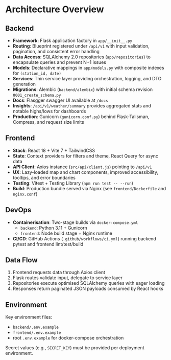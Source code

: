 # Architecture Overview

## Backend

- **Framework**: Flask application factory in `app/__init__.py`
- **Routing**: Blueprint registered under `/api/v1` with input validation, pagination, and consistent error handling
- **Data Access**: SQLAlchemy 2.0 repositories (`app/repositories`) to encapsulate queries and prevent N+1 issues
- **Models**: Declarative mappings in `app/models.py` with composite indexes for `(station_id, date)`
- **Services**: Thin service layer providing orchestration, logging, and DTO generation
- **Migrations**: Alembic (`backend/alembic`) with initial schema revision `0001_create_schema.py`
- **Docs**: Flasgger swagger UI available at `/docs`
- **Insights**: `/api/v1/weather/summary` provides aggregated stats and notable highs/lows for dashboards
- **Production**: Gunicorn (`gunicorn.conf.py`) behind Flask-Talisman, Compress, and request size limits

## Frontend

- **Stack**: React 18 + Vite 7 + TailwindCSS
- **State**: Context providers for filters and theme, React Query for async data
- **API Client**: Axios instance (`src/api/client.js`) pointing to `/api/v1`
- **UX**: Lazy-loaded map and chart components, improved accessibility, tooltips, and error boundaries
- **Testing**: Vitest + Testing Library (`npm run test -- --run`)
- **Build**: Production bundle served via Nginx (see `frontend/Dockerfile` and `nginx.conf`)

## DevOps

- **Containerisation**: Two-stage builds via `docker-compose.yml`
  - `backend`: Python 3.11 + Gunicorn
  - `frontend`: Node build stage + Nginx runtime
- **CI/CD**: GitHub Actions (`.github/workflows/ci.yml`) running backend pytest and frontend lint/test/build

## Data Flow

1. Frontend requests data through Axios client
2. Flask routes validate input, delegate to service layer
3. Repositories execute optimised SQLAlchemy queries with eager loading
4. Responses return paginated JSON payloads consumed by React hooks

## Environment

Key environment files:

- `backend/.env.example`
- `frontend/.env.example`
- root `.env.example` for docker-compose orchestration

Secret values (e.g., `SECRET_KEY`) must be provided per deployment environment.
